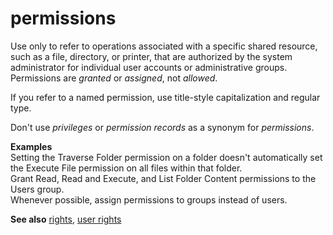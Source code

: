 # permissions

Use only
to refer to operations associated with a specific shared resource,
such as a file, directory, or printer, that are authorized by the
system administrator for individual user accounts or administrative
groups. Permissions are *granted* or *assigned*, not *allowed*.

If you refer to a named permission, use title-style capitalization and regular type. 

Don't use *privileges* or *permission records* as a synonym for *permissions*.

**Examples**</br>Setting
the Traverse Folder permission on a folder doesn't automatically
set the Execute File permission on all files within that folder.</br>Grant Read, Read and Execute, and List Folder Content permissions to the Users group. </br>Whenever possible, assign permissions to groups instead of users.

**See also** [rights](/style-guide/a-z-word-list-term-collections/r/rights), [user rights](/style-guide/a-z-word-list-term-collections/u/user-rights)
